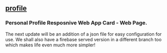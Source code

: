 ## [profile](https://pwafire-codelab.firebaseapp.com/)
### Personal Profile Resposnive Web App Card - Web Page. 

The next update will be an addition of a json file for easy configuration for use. We shall also have a firebase served version in a different branch too which makes life even much more simpler!
